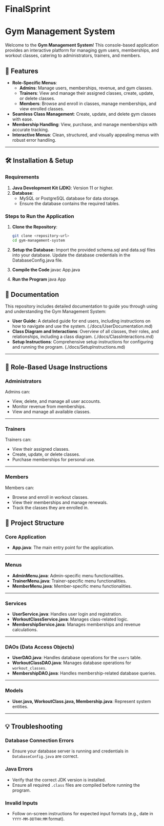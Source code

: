 # FinalSprint
# Gym Management System

Welcome to the **Gym Management System**! This console-based application provides an interactive platform for managing gym users, memberships, and workout classes, catering to administrators, trainers, and members.

## 🚀 Features
- **Role-Specific Menus**:
  - **Admins**: Manage users, memberships, revenue, and gym classes.
  - **Trainers**: View and manage their assigned classes, create, update, or delete classes.
  - **Members**: Browse and enroll in classes, manage memberships, and view enrolled classes.
- **Seamless Class Management**: Create, update, and delete gym classes with ease.
- **Membership Handling**: View, purchase, and manage memberships with accurate tracking.
- **Interactive Menus**: Clean, structured, and visually appealing menus with robust error handling.

---

## 🛠️ Installation & Setup

### Requirements
1. **Java Development Kit (JDK)**: Version 11 or higher.
2. **Database**:
   - MySQL or PostgreSQL database for data storage.
   - Ensure the database contains the required tables.

### Steps to Run the Application
1. **Clone the Repository**:
   ```bash
   git clone <repository-url>
   cd gym-management-system

2. **Setup the Database:**
    Import the provided schema.sql and data.sql files into your database.
    Update the database credentials in the DatabaseConfig.java file.

3. **Compile the Code**
    javac App.java

4. **Run the Program**
    java App

## 📖 Documentation

This repository includes detailed documentation to guide you through using and understanding the Gym Management System:

- **User Guide**: A detailed guide for end users, including instructions on how to navigate and use the system. 
    (./docs/UserDocumentation.md)
- **Class Diagram and Interactions**: Overview of all classes, their roles, and relationships, including a class diagram.
    (./docs/ClassInteractions.md)
- **Setup Instructions**: Comprehensive setup instructions for configuring and running the program.
    (./docs/SetupInstructions.md)

---

## 📜 Role-Based Usage Instructions

### Administrators
Admins can:
- View, delete, and manage all user accounts.
- Monitor revenue from memberships.
- View and manage all available classes.

---

### Trainers
Trainers can:
- View their assigned classes.
- Create, update, or delete classes.
- Purchase memberships for personal use.

---

### Members
Members can:
- Browse and enroll in workout classes.
- View their memberships and manage renewals.
- Track the classes they are enrolled in.

## 📂 Project Structure

### Core Application
- **App.java**: The main entry point for the application.

---

### Menus
- **AdminMenu.java**: Admin-specific menu functionalities.
- **TrainerMenu.java**: Trainer-specific menu functionalities.
- **MemberMenu.java**: Member-specific menu functionalities.

---

### Services
- **UserService.java**: Handles user login and registration.
- **WorkoutClassService.java**: Manages class-related logic.
- **MembershipService.java**: Manages memberships and revenue calculations.

---

### DAOs (Data Access Objects)
- **UserDAO.java**: Handles database operations for the `users` table.
- **WorkoutClassDAO.java**: Manages database operations for `workout_classes`.
- **MembershipDAO.java**: Handles membership-related database queries.

---

### Models
- **User.java, WorkoutClass.java, Membership.java**: Represent system entities.

---

## 💡 Troubleshooting

### Database Connection Errors
- Ensure your database server is running and credentials in `DatabaseConfig.java` are correct.

### Java Errors
- Verify that the correct JDK version is installed.
- Ensure all required `.class` files are compiled before running the program.

### Invalid Inputs
- Follow on-screen instructions for expected input formats (e.g., date in `YYYY-MM-DDTHH:MM` format).
